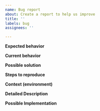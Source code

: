 ```yaml
---
name: Bug report
about: Create a report to help us improve
title: ''
labels: bug
assignees: ''

---
```


<!--- Provide a general summary of the issue in the Title above -->

**Expected behavior**
<!--- Tell us what should happen -->

**Current behavior**
<!--- Tell us what happens instead of the expected behavior -->

**Possible solution**
<!--- Not obligatory, but suggest a fix/reason for the bug, -->

**Steps to reproduce**
<!--- Provide a link to a live example, or an unambiguous set of steps to -->
<!--- reproduce this bug. Include code to reproduce, if relevant -->

**Context (environment)**
<!--- How has this issue affected you? What are you trying to accomplish? -->
<!--- Providing context helps us come up with a solution that is most useful in the real world -->

**Detailed Description**
<!--- Provide a detailed description of the change or addition you are proposing -->

**Possible Implementation**
<!--- Not obligatory, but suggest an idea for implementing addition or change -->
